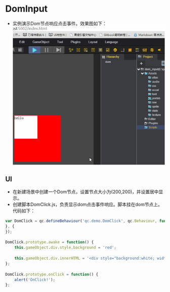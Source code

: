 # DomInput

* 实例演示Dom节点响应点击事件。效果图如下：<br>
![DomInput](images\UI.gif)

## UI

* 在新建场景中创建一个Dom节点，设置节点大小为(200,200)，并设置居中显示。
* 创建脚本DomClick.js，负责显示dom点击事件响应。脚本挂在dom节点上。<br>
代码如下：<br>

```javascript
var DomClick = qc.defineBehaviour('qc.demo.DomClick', qc.Behaviour, function() {
}, {
});

DomClick.prototype.awake = function() {
    this.gameObject.div.style.background = 'red';
    
    this.gameObject.div.innerHTML = '<div style="background:white; width:100px; height:100px;" onClick="alert(1);">hello</div>'
};

DomClick.prototype.onClick = function() {
    alert('OnClick!');
};
```
